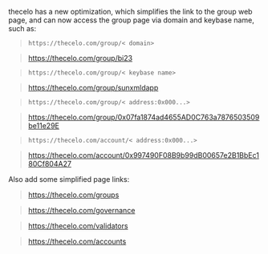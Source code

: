 thecelo has a new optimization, which simplifies the link to the group web page, and can now access the group page via domain and keybase name, such as:
> `https://thecelo.com/group/< domain>`

> https://thecelo.com/group/bi23

> `https://thecelo.com/group/< keybase name>`

> https://thecelo.com/group/sunxmldapp

> `https://thecelo.com/group/< address:0x000...>`

> https://thecelo.com/group/0x07fa1874ad4655AD0C763a7876503509be11e29E

> `https://thecelo.com/account/< address:0x000...>`

> https://thecelo.com/account/0x997490F08B9b99dB00657e2B1BbEc180Cf804A27

Also add some simplified page links:
> https://thecelo.com/groups

> https://thecelo.com/governance

> https://thecelo.com/validators

> https://thecelo.com/accounts
